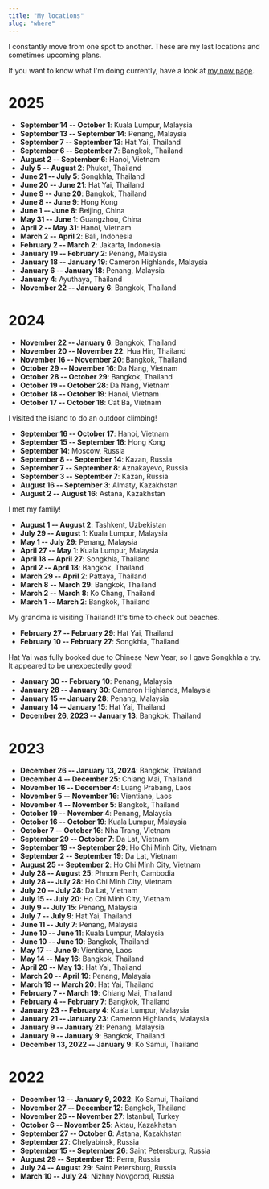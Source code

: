 ```yaml
---
title: "My locations"
slug: "where"
---
```


I constantly move from one spot to another. These are my last locations and
sometimes upcoming plans.

If you want to know what I'm doing currently, have a look at [my now page][now].

[now]: /now/

# 2025

* **September 14 -- October 1**: Kuala Lumpur, Malaysia
* **September 13 -- September 14**: Penang, Malaysia
* **September 7 -- September 13**: Hat Yai, Thailand
* **September 6 -- September 7**: Bangkok, Thailand
* **August 2 -- September 6**: Hanoi, Vietnam
* **July 5 -- August 2**: Phuket, Thailand
* **June 21 -- July 5**: Songkhla, Thailand
* **June 20 -- June 21**: Hat Yai, Thailand
* **June 9 -- June 20**: Bangkok, Thailand
* **June 8 -- June 9**: Hong Kong
* **June 1 -- June 8**: Beijing, China
* **May 31 -- June 1**: Guangzhou, China
* **April 2 -- May 31**: Hanoi, Vietnam
* **March 2 -- April 2**: Bali, Indonesia
* **February 2 -- March 2**: Jakarta, Indonesia
* **January 19 -- February 2**: Penang, Malaysia
* **January 18 -- January 19**: Cameron Highlands, Malaysia
* **January 6 -- January 18**: Penang, Malaysia
* **January 4**: Ayuthaya, Thailand
* **November 22 -- January 6**: Bangkok, Thailand

# 2024

* **November 22 -- January 6**: Bangkok, Thailand
* **November 20 -- November 22**: Hua Hin, Thailand
* **November 16 -- November 20**: Bangkok, Thailand
* **October 29 -- November 16**: Da Nang, Vietnam
* **October 28 -- October 29**: Bangkok, Thailand
* **October 19 -- October 28**: Da Nang, Vietnam
* **October 18 -- October 19**: Hanoi, Vietnam
* **October 17 -- October 18**: Cat Ba, Vietnam

I visited the island to do an outdoor climbing!

* **September 16 -- October 17**: Hanoi, Vietnam
* **September 15 -- September 16**: Hong Kong
* **September 14**: Moscow, Russia
* **September 8 -- September 14**: Kazan, Russia
* **September 7 -- September 8**: Aznakayevo, Russia
* **September 3 -- September 7**: Kazan, Russia
* **August 16 -- September 3**: Almaty, Kazakhstan
* **August 2 -- August 16**: Astana, Kazakhstan

I met my family!

* **August 1 -- August 2**: Tashkent, Uzbekistan
* **July 29 -- August 1**: Kuala Lumpur, Malaysia
* **May 1 -- July 29**: Penang, Malaysia
* **April 27 -- May 1**: Kuala Lumpur, Malaysia
* **April 18 -- April 27**: Songkhla, Thailand
* **April 2 -- April 18**: Bangkok, Thailand
* **March 29 -- April 2**: Pattaya, Thailand
* **March 8 -- March 29**: Bangkok, Thailand
* **March 2 -- March 8**: Ko Chang, Thailand
* **March 1 -- March 2**: Bangkok, Thailand

My grandma is visiting Thailand! It's time to check out beaches.

* **February 27 -- February 29**: Hat Yai, Thailand
* **February 10 -- February 27**: Songkhla, Thailand

Hat Yai was fully booked due to Chinese New Year, so I gave Songkhla a try. It appeared to
be unexpectedly good!

* **January 30 -- February 10**: Penang, Malaysia
* **January 28 -- January 30**: Cameron Highlands, Malaysia
* **January 15 -- January 28**: Penang, Malaysia
* **January 14 -- January 15**: Hat Yai, Thailand
* **December 26, 2023 -- January 13**: Bangkok, Thailand

# 2023

* **December 26 -- January 13, 2024**: Bangkok, Thailand
* **December 4 -- December 25**: Chiang Mai, Thailand
* **November 16 -- December 4**: Luang Prabang, Laos
* **November 5 -- November 16**: Vientiane, Laos
* **November 4 -- November 5**: Bangkok, Thailand
* **October 19 -- November 4**: Penang, Malaysia
* **October 16 -- October 19**: Kuala Lumpur, Malaysia
* **October 7 -- October 16**: Nha Trang, Vietnam
* **September 29 -- October 7**: Da Lat, Vietnam
* **September 19 -- September 29**: Ho Chi Minh City, Vietnam
* **September 2 -- September 19**: Da Lat, Vietnam
* **August 25 -- September 2**: Ho Chi Minh City, Vietnam
* **July 28 -- August  25**: Phnom Penh, Cambodia
* **July 28 -- July 28**: Ho Chi Minh City, Vietnam
* **July 20 -- July 28**: Da Lat, Vietnam
* **July 15 -- July 20**: Ho Chi Minh City, Vietnam
* **July  9 -- July 15**: Penang, Malaysia
* **July  7 -- July  9**: Hat Yai, Thailand
* **June 11 -- July  7**: Penang, Malaysia
* **June 10 -- June 11**: Kuala Lumpur, Malaysia
* **June 10 -- June 10**: Bangkok, Thailand
* **May 17 -- June  9**: Vientiane, Laos
* **May 14 -- May 16**: Bangkok, Thailand
* **April 20 -- May 13**: Hat Yai, Thailand
* **March 20 -- April 19**: Penang, Malaysia
* **March 19 -- March 20**: Hat Yai, Thailand
* **February  7 -- March 19**: Chiang Mai, Thailand
* **February  4 -- February  7**: Bangkok, Thailand
* **January 23 -- February  4**: Kuala Lumpur, Malaysia
* **January 21 -- January 23**: Cameron Highlands, Malaysia
* **January  9 -- January 21**: Penang, Malaysia
* **January  9 -- January  9**: Bangkok, Thailand
* **December 13, 2022 -- January  9**: Ko Samui, Thailand

# 2022

* **December 13 -- January  9, 2022**: Ko Samui, Thailand
* **November 27 -- December 12**: Bangkok, Thailand
* **November 26 -- November 27**: Istanbul, Turkey
* **October  6 -- November 25**: Aktau, Kazakhstan
* **September 27 -- October  6**: Astana, Kazakhstan
* **September 27**: Chelyabinsk, Russia
* **September 15 -- September 26**: Saint Petersburg, Russia
* **August 29 -- September 15**: Perm, Russia
* **July 24 -- August 29**: Saint Petersburg, Russia
* **March 10 -- July 24**: Nizhny Novgorod, Russia
